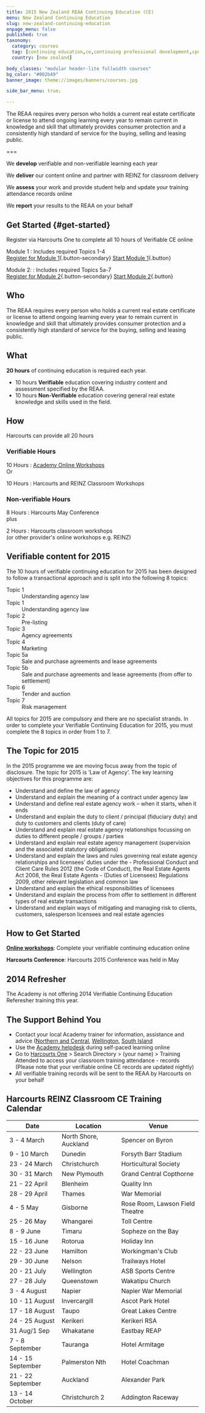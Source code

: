 ```yaml
---
title: 2015 New Zealand REAA Continuing Education (CE)
menu: New Zealand Continuing Education
slug: new-zealand-continuing-education
onpage_menu: false
published: true
taxonomy:
  category: courses
  tag: [continuing education,ce,continuing professional development,cpd]
  country: [new zealand]

body_classes: "modular header-lite fullwidth courses"
bg_color: "#002b49"
banner_image: theme://images/banners/courses.jpg

side_bar_menu: true;

---
```


The REAA requires every person who holds a current real estate certificate or license to attend ongoing learning every year to remain current in knowledge and skill that ultimately provides consumer protection and a consistently high standard of service for the buying, selling and leasing public.

===

We **develop** verifiable and non-verifiable learning each year

We **deliver** our content online and partner with REINZ for classroom delivery

We **assess** your work and provide student help and update your training attendance records online

We **report** your results to the REAA on your behalf

## Get Started {#get-started}
Register via Harcourts One to complete all 10 hours of Verifiable CE online


Module 1
: Includes required Topics 1-4 <br/>
  [Register for Module 1](http://one.harcourts.co.nz/Academy/RegistrationWizard.aspx?id2=3654){.button-secondary} [Start Module 1](http://www.academyrealestatetraining.com/nz/moodle/course/view.php?id=159){.button}


Module 2:
: Includes required Topics 5a-7 <br/>
  [Register for Module 2](http://one.harcourts.co.nz/Academy/RegistrationWizard.aspx?id2=3655){.button-secondary} [Start Module 2](http://www.academyrealestatetraining.com/nz/moodle/course/view.php?id=161){.button}

## Who
The REAA requires every person who holds a current real estate certificate or license to attend ongoing learning every year to remain current in knowledge and skill that ultimately provides consumer protection and a consistently high standard of service for the buying, selling and leasing public.

## What
**20 hours** of continuing education is required each year.
* 10 hours **Verifiable** education covering industry content and assessment specified by the REAA.
* 10 hours **Non-Verifiable** education covering general real estate knowledge and skills used in the field.

## How
Harcourts can provide all 20 hours

<div class="g-grid pure-g-r">
<div class="g-block size-1-2 pure-u-1-2" markdown="1">

### Verifiable Hours

10 Hours
: [Academy Online Workshops](#get-started) <br/>
  Or

10 Hours
: Harcourts and REINZ Classroom Workshops

</div>
<div class="g-block size-1-2 pure-u-1-2" markdown="1">

### Non-verifiable Hours
8 Hours
: Harcourts May Conference <br/>
  plus

2 Hours
: Harcourts classroom workshops <br/>
  (or other provider's online workshops e.g. REINZ)
</div>
</div>

## Verifiable content for 2015
The 10 hours of verifiable continuing education for 2015 has been designed to follow a transactional approach and is split into the following 8 topics:

<dl class="dl-horizontal">
  <dt>Topic 1</dt>
  <dd>Understanding agency law</dd>
  <dt>Topic 1</dt>
  <dd>Understanding agency law</dd>
  <dt>Topic 2</dt>
  <dd>Pre-listing</dd>
  <dt>Topic 3</dt>
  <dd>Agency agreements</dd>
  <dt>Topic 4</dt>
  <dd>Marketing</dd>
  <dt>Topic 5a</dt>
  <dd>Sale and purchase agreements and lease agreements</dd>
  <dt>Topic 5b</dt>
  <dd>Sale and purchase agreements and lease agreements (from offer to settlement)</dd>
  <dt>Topic 6</dt>
  <dd>Tender and auction</dd>
  <dt>Topic 7</dt>
  <dd>Risk management</dd>
</dl>

All topics for 2015 are compulsory and there are no specialist strands. In order to complete your Verifiable Continuing Education for 2015, you must complete the 8 topics in order from 1 to 7.

## The Topic for 2015
In the 2015 programme we are moving focus away from the topic of disclosure. The topic for 2015 is ‘Law of Agency’. The key learning objectives for this programme are:

- Understand and define the law of agency
- Understand and explain the meaning of a contract under agency law
- Understand and define real estate agency work – when it starts, when it ends
- Understand and explain the duty to client / principal (fiduciary duty) and duty to customers and clients (duty of care)
- Understand and explain real estate agency relationships focussing on duties to different people / groups / parties
- Understand and explain real estate agency management (supervision and the associated statutory obligations)
- Understand and explain the laws and rules governing real estate agency relationships and licensees’ duties under the - Professional Conduct and Client Care Rules 2012 (the Code of Conduct), the Real Estate Agents Act 2008, the Real Estate Agents - (Duties of Licensees) Regulations 2009, other relevant legislation and common law
- Understand and explain the ethical responsibilities of licensees
- Understand and explain the process from offer to settlement in different types of real estate transactions
- Understand and explain ways of mitigating and managing risk to clients, customers, salesperson licensees and real estate agencies

## How to Get Started
**[Online workshops](#get-started)**: Complete your verifiable continuing education online

**Harcourts Conference**: Harcourts 2015 Conference was held in May

## 2014 Refresher
The Academy is not offering 2014 Verifiable Continuing Education Referesher training this year.

## The Support Behind You
- Contact your local Academy trainer for information, assistance and advice ([Northern and Central](/about-us/contact-us/locations/auckland), [Wellington](/about-us/contact-us/locations/wellington), [South Island](http://420-c85.qld.harcourts.com.au/about-us/contact-us/locations/christchurch)
- Use the [Academy helpdesk](/about-us/contact-us/customer-support) during self-paced learning online
- Go to [Harcourts One](http://one.harcourts.co.nz) > Search Directory > (your name) > Training Attended to access your classroom training attendance - records (Please note that your verifiable online CE records are updated nightly)
- All verifiable training records will be sent to the REAA by Harcourts on your behalf

## Harcourts REINZ Classroom CE Training Calendar
Date | Location | Venue
-|-|-
3 - 4 March | North Shore, Auckland | Spencer on Byron
9 - 10 March | Dunedin | Forsyth Barr Stadium
23 - 24 March | Christchurch | Horticultural Society
30 - 31 March | New Plymouth | Grand Central Copthorne
21 - 22 April | Blenheim | Quality Inn
28 - 29 April | Thames | War Memorial
4 - 5 May | Gisborne | Rose Room, Lawson Field Theatre
25 - 26 May | Whangarei | Toll Centre
8 - 9 June | Timaru | Sopheze on the Bay
15 - 16 June | Rotorua | Holiday Inn
22 - 23 June | Hamilton | Workingman's Club
29 - 30 June | Nelson | Trailways Hotel
20 - 21 July | Wellington | ASB Sports Centre
27 - 28 July | Queenstown | Wakatipu Church
3 - 4 August | Napier | Napier War Memorial
10 - 11 August | Invercargill | Ascot Park Hotel
17 - 18 August | Taupo | Great Lakes Centre
24 - 25 August | Kerikeri | Kerikeri RSA
31 Aug/1 Sep | Whakatane | Eastbay REAP
7 - 8 September | Tauranga | Hotel Armitage
14 - 15 September | Palmerston Nth | Hotel Coachman
21 - 22 September | Auckland | Alexander Park
13 - 14 October | Christchurch 2 | Addington Raceway

<p></p>
